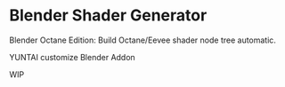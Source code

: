 # Blender Shader Generator

Blender Octane Edition: Build Octane/Eevee shader node tree automatic.

YUNTAI customize Blender Addon

WIP